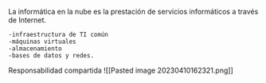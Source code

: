 


La informática en la nube es la prestación de servicios informáticos a través de Internet.

    -infraestructura de TI común
    -máquinas virtuales
    -almacenamiento
    -bases de datos y redes.


Responsabilidad compartida
![[Pasted image 20230410162321.png]]




